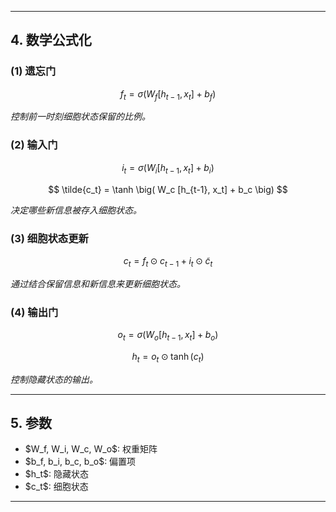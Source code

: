 


---

## 4. 数学公式化

### (1) 遗忘门

$$
f_t = \sigma \big( W_f [h_{t-1}, x_t] + b_f \big)
$$

*控制前一时刻细胞状态保留的比例。*

### (2) 输入门

$$
i_t = \sigma \big( W_i [h_{t-1}, x_t] + b_i \big)
$$

$$
\tilde{c_t} = \tanh \big( W_c [h_{t-1}, x_t] + b_c \big)  
$$

*决定哪些新信息被存入细胞状态。*

### (3) 细胞状态更新

$$
c_t = f_t \odot c_{t-1} + i_t \odot \tilde{c}_t
$$

*通过结合保留信息和新信息来更新细胞状态。*

### (4) 输出门

$$
o_t = \sigma \big( W_o [h_{t-1}, x_t] + b_o \big)
$$

$$
h_t = o_t \odot \tanh(c_t)
$$

*控制隐藏状态的输出。*

---

## 5. 参数

* \$W\_f, W\_i, W\_c, W\_o\$: 权重矩阵
* \$b\_f, b\_i, b\_c, b\_o\$: 偏置项
* \$h\_t\$: 隐藏状态
* \$c\_t\$: 细胞状态

---

